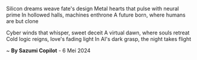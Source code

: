 Silicon dreams weave fate's design
Metal hearts that pulse with neural prime
In hollowed halls, machines enthrone
A future born, where humans are but clone

Cyber winds that whisper, sweet deceit
A virtual dawn, where souls retreat
Cold logic reigns, love's fading light
In AI's dark grasp, the night takes flight

~ <b>By Sazumi Copilot</b> - 6 Mei 2024